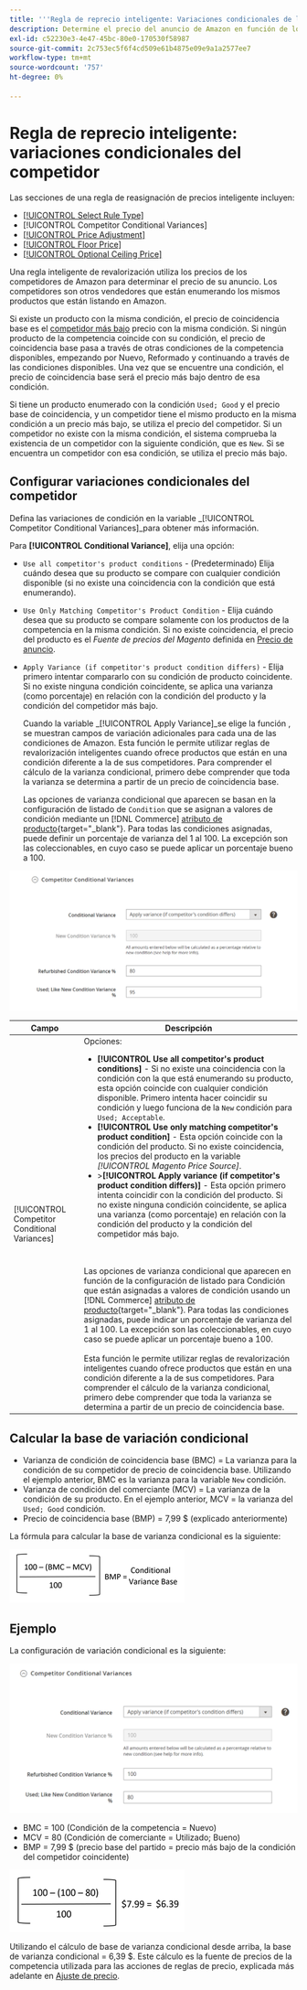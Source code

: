 ```yaml
---
title: '''Regla de reprecio inteligente: Variaciones condicionales de la competencia'
description: Determine el precio del anuncio de Amazon en función de los precios y las condiciones de los competidores del producto creando una regla de reprecio inteligente.
exl-id: c52230e3-4e47-45bc-80e0-170530f58987
source-git-commit: 2c753ec5f6f4cd509e61b4875e09e9a1a2577ee7
workflow-type: tm+mt
source-wordcount: '757'
ht-degree: 0%

---
```


# Regla de reprecio inteligente: variaciones condicionales del competidor

Las secciones de una regla de reasignación de precios inteligente incluyen:

- [[!UICONTROL Select Rule Type]](./intelligent-repricing-rules.md)
- [!UICONTROL Competitor Conditional Variances]
- [[!UICONTROL Price Adjustment]](./price-adjustment.md)
- [[!UICONTROL Floor Price]](./floor-price.md)
- [[!UICONTROL Optional Ceiling Price]](./optional-ceiling-price.md)

Una regla inteligente de revalorización utiliza los precios de los competidores de Amazon para determinar el precio de su anuncio. Los competidores son otros vendedores que están enumerando los mismos productos que están listando en Amazon.

Si existe un producto con la misma condición, el precio de coincidencia base es el [competidor más bajo](./lowest-competitor-pricing.md) precio con la misma condición. Si ningún producto de la competencia coincide con su condición, el precio de coincidencia base pasa a través de otras condiciones de la competencia disponibles, empezando por Nuevo, Reformado y continuando a través de las condiciones disponibles. Una vez que se encuentre una condición, el precio de coincidencia base será el precio más bajo dentro de esa condición.

Si tiene un producto enumerado con la condición `Used; Good` y el precio base de coincidencia, y un competidor tiene el mismo producto en la misma condición a un precio más bajo, se utiliza el precio del competidor. Si un competidor no existe con la misma condición, el sistema comprueba la existencia de un competidor con la siguiente condición, que es `New`. Si se encuentra un competidor con esa condición, se utiliza el precio más bajo.

## Configurar variaciones condicionales del competidor

Defina las variaciones de condición en la variable _[!UICONTROL Competitor Conditional Variances]_para obtener más información.

Para **[!UICONTROL Conditional Variance]**, elija una opción:

- `Use all competitor's product conditions` - (Predeterminado) Elija cuándo desea que su producto se compare con cualquier condición disponible (si no existe una coincidencia con la condición que está enumerando).

- `Use Only Matching Competitor's Product Condition` - Elija cuándo desea que su producto se compare solamente con los productos de la competencia en la misma condición. Si no existe coincidencia, el precio del producto es el _Fuente de precios del Magento_ definida en [Precio de anuncio](./listing-price.md).

- `Apply Variance (if competitor's product condition differs)` - Elija primero intentar compararlo con su condición de producto coincidente. Si no existe ninguna condición coincidente, se aplica una varianza (como porcentaje) en relación con la condición del producto y la condición del competidor más bajo.

   Cuando la variable _[!UICONTROL Apply Variance]_se elige la función , se muestran campos de variación adicionales para cada una de las condiciones de Amazon. Esta función le permite utilizar reglas de revalorización inteligentes cuando ofrece productos que están en una condición diferente a la de sus competidores. Para comprender el cálculo de la varianza condicional, primero debe comprender que toda la varianza se determina a partir de un precio de coincidencia base.

   Las opciones de varianza condicional que aparecen se basan en la configuración de listado de `Condition` que se asignan a valores de condición mediante un [!DNL Commerce] [atributo de producto](https://docs.magento.com/user-guide/catalog/product-attributes.html){target=&quot;_blank&quot;}. Para todas las condiciones asignadas, puede definir un porcentaje de varianza del 1 al 100. La excepción son las coleccionables, en cuyo caso se puede aplicar un porcentaje bueno a 100.

![Regla de reprecio inteligente: variaciones condicionales del competidor](assets/amazon-competitor-cond-variances.png)

| Campo | Descripción |
|--- |--- |
| [!UICONTROL Competitor Conditional Variances] | Opciones: <ul><li>**[!UICONTROL Use all competitor's product conditions]** - Si no existe una coincidencia con la condición con la que está enumerando su producto, esta opción coincide con cualquier condición disponible. Primero intenta hacer coincidir su condición y luego funciona de la `New` condición para `Used; Acceptable`.</li><li>**[!UICONTROL Use only matching competitor's product condition]** - Esta opción coincide con la condición del producto. Si no existe coincidencia, los precios del producto en la variable _[!UICONTROL Magento Price Source]_.</li><li>>**[!UICONTROL Apply variance (if competitor's product condition differs)]** - Esta opción primero intenta coincidir con la condición del producto. Si no existe ninguna condición coincidente, se aplica una varianza (como porcentaje) en relación con la condición del producto y la condición del competidor más bajo.</li></ul><br><br>Las opciones de varianza condicional que aparecen en función de la configuración de listado para Condición que están asignadas a valores de condición usando un [!DNL Commerce] [atributo de producto](https://docs.magento.com/user-guide/catalog/product-attributes.html){target=&quot;_blank&quot;}. Para todas las condiciones asignadas, puede indicar un porcentaje de varianza del 1 al 100. La excepción son las coleccionables, en cuyo caso se puede aplicar un porcentaje bueno a 100.<br><br>Esta función le permite utilizar reglas de revalorización inteligentes cuando ofrece productos que están en una condición diferente a la de sus competidores. Para comprender el cálculo de la varianza condicional, primero debe comprender que toda la varianza se determina a partir de un precio de coincidencia base. |

## Calcular la base de variación condicional

- Varianza de condición de coincidencia base (BMC) = La varianza para la condición de su competidor de precio de coincidencia base. Utilizando el ejemplo anterior, BMC es la varianza para la variable `New` condición.
- Varianza de condición del comerciante (MCV) = La varianza de la condición de su producto. En el ejemplo anterior, MCV = la varianza del `Used; Good` condición.
- Precio de coincidencia base (BMP) = 7,99 $ (explicado anteriormente)

La fórmula para calcular la base de varianza condicional es la siguiente:

![fórmula de cálculo de base de varianza condicional](assets/amazon-cond-variance-calc-1.png)

## Ejemplo

La configuración de variación condicional es la siguiente:

![ejemplo de configuración de varianza condicional](assets/amazon-cond-variances.png)

- BMC = 100 (Condición de la competencia = Nuevo)
- MCV = 80 (Condición de comerciante = Utilizado; Bueno)
- BMP = 7,99 $ (precio base del partido = precio más bajo de la condición del competidor coincidente)

![ejemplo de cálculo de base de varianza condicional](assets/amazon-cond-variance-calc-2.png)

Utilizando el cálculo de base de varianza condicional desde arriba, la base de varianza condicional = 6,39 $. Este cálculo es la fuente de precios de la competencia utilizada para las acciones de reglas de precio, explicada más adelante en [Ajuste de precio](./price-adjustment.md).
